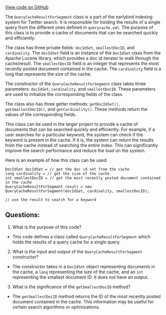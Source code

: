 [View code on GitHub](https://github.com/misbahsy/the-algorithm/src/java/com/twitter/search/core/earlybird/index/QueryCacheResultForSegment.java)

The `QueryCacheResultForSegment` class is a part of the earlybird indexing system for Twitter search. It is responsible for holding the results of a single query from the different ones defined in `querycache.yml`. The purpose of this class is to provide a cache of documents that can be searched quickly and efficiently. 

The class has three private fields: `docIdSet`, `smallestDocID`, and `cardinality`. The `docIdSet` field is an instance of the `DocIdSet` class from the Apache Lucene library, which provides a doc id iterator to walk through the cache/result. The `smallestDocID` field is an integer that represents the most recently posted document contained in the cache. The `cardinality` field is a long that represents the size of the cache.

The constructor of the `QueryCacheResultForSegment` class takes three parameters: `docIdSet`, `cardinality`, and `smallestDocID`. These parameters are used to initialize the corresponding fields of the class. 

The class also has three getter methods: `getDocIdSet()`, `getSmallestDocID()`, and `getCardinality()`. These methods return the values of the corresponding fields.

This class can be used in the larger project to provide a cache of documents that can be searched quickly and efficiently. For example, if a user searches for a particular keyword, the system can check if the keyword is present in the cache. If it is, the system can return the results from the cache instead of searching the entire index. This can significantly improve the search performance and reduce the load on the system. 

Here is an example of how this class can be used:

```
DocIdSet docIdSet = // get the doc id set from the cache
long cardinality = // get the size of the cache
int smallestDocID = // get the most recently posted document contained in the cache
QueryCacheResultForSegment result = new QueryCacheResultForSegment(docIdSet, cardinality, smallestDocID);

// use the result to search for a keyword
```
## Questions: 
 1. What is the purpose of this code?
- This code defines a class called `QueryCacheResultForSegment` which holds the results of a query cache for a single query.

2. What is the input and output of the `QueryCacheResultForSegment` constructor?
- The constructor takes in a `DocIdSet` object representing documents in the cache, a `long` representing the size of the cache, and an `int` representing the smallest document ID. It does not have an output.

3. What is the significance of the `getSmallestDocID` method?
- The `getSmallestDocID` method returns the ID of the most recently posted document contained in the cache. This information may be useful for certain search algorithms or optimizations.